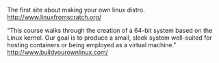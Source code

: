 
The first site about making your own linux distro.
http://www.linuxfromscratch.org/


"This course walks through the creation of a 64-bit system based on the Linux kernel. 
Our goal is to produce a small, sleek system well-suited for hosting containers or being employed as a virtual machine."
http://www.buildyourownlinux.com/
